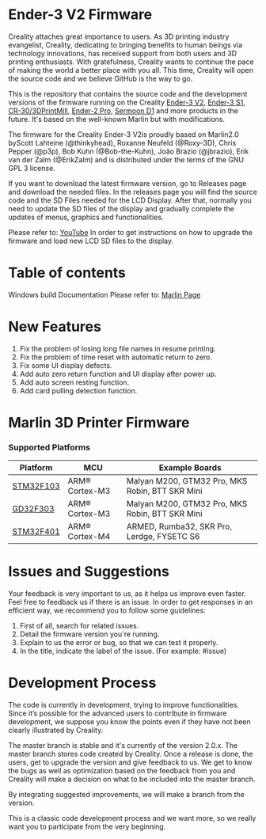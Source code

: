 # Ender-3 V2 Firmware

Creality attaches great importance to users. As 3D printing industry evangelist, Creality, dedicating to bringing benefits to human beings via technology innovations, has received support from both users and 3D printing enthusiasts. With gratefulness, Creality wants to continue the pace of making the world a better place with you all. This time, Creality will open the source code and we believe GitHub is the way to go. 

This is the repository that contains the source code and the development versions of the firmware running on the Creality [Ender-3 V2](https://www.creality.com/goods-detail/ender-3-v2-3d-printer), [Ender-3 S1](https://www.creality.com/goods-detail/creality-ender-3-s1-3d-printer), [CR-30/3DPrintMill](https://www.creality.com/goods-detail/creality-3dprintmill-3d-printer), [Ender-2 Pro](https://www.creality.com/goods-detail/creality-ender-2-pro-3d-printer), [Sermoon D1](https://www.creality.com/goods-detail/creality-sermoon-d1-3d-printer) and more products in the future. It's based on the well-known Marlin but with modifications.

The firmware for the Creality Ender-3 V2is proudly based on Marlin2.0 byScott Lahteine (@thinkyhead), Roxanne Neufeld (@Roxy-3D), Chris Pepper (@p3p), Bob Kuhn (@Bob-the-Kuhn), João Brazio (@jbrazio), Erik van der Zalm (@ErikZalm) and is distributed under the terms of the GNU GPL 3 license.

If you want to download the latest firmware version, go to Releases page and download the needed files. In the releases page you will find the source code and the SD Files needed for the LCD Display. After that, normally you need to update the SD files of the display and gradually complete the updates of menus, graphics and functionalities. 

Please refer to: [YouTube](https://www.youtube.com/watch?v=Jswzrh2_ekk)
In order to get instructions on how to upgrade the firmware and load new LCD SD files to the display.

# Table of contents
Windows build 
Documentation
Please refer to: [Marlin Page](https://marlinfw.org/docs/basics/introduction.html)

# New Features
1. Fix the problem of losing long file names in resume printing.
2. Fix the problem of time reset with automatic return to zero.
3. Fix some UI display defects.
4. Add auto zero return function and UI display after power up.
5. Add auto screen resting function.
6. Add card pulling detection function.


# Marlin 3D Printer Firmware

### Supported Platforms

  Platform|MCU|Example Boards
  --------|---|-------
  [STM32F103](https://www.st.com/en/microcontrollers-microprocessors/stm32f103.html)|ARM® Cortex-M3|Malyan M200, GTM32 Pro, MKS Robin, BTT SKR Mini
  [GD32F303](https://www.st.com/en/microcontrollers-microprocessors/stm32f103.html)|ARM® Cortex-M3|Malyan M200, GTM32 Pro, MKS Robin, BTT SKR Mini
  [STM32F401](https://www.st.com/en/microcontrollers-microprocessors/stm32f401.html)|ARM® Cortex-M4|ARMED, Rumba32, SKR Pro, Lerdge, FYSETC S6

# Issues and Suggestions
Your feedback is very important to us, as it helps us improve even faster. Feel free to feedback us if there is an issue.
In order to get responses in an efficient way, we recommend you to follow some guidelines:
1. First of all, search for related issues.
2. Detail the firmware version you're running.
3. Explain to us the error or bug, so that we can test it properly.
4. In the title, indicate the label of the issue. (For example: #issue)

# Development Process
The code is currently in development, trying to improve functionalities.
Since it’s possible for the advanced users to contribute in firmware development, we suppose you know the points even if they have not been clearly illustrated by Creality.

The master branch is stable and it's currently of the version 2.0.x. The master branch stores code created by Creality. Once a release is done, the users, get to upgrade the version and give feedback to us. We get to know the bugs as well as optimization based on the feedback from you and Creality will make a decision on what to be included into the master branch. 

By integrating suggested improvements, we will make a branch from the version.

This is a classic code development process and we want more, so we really want you to participate from the very beginning.
